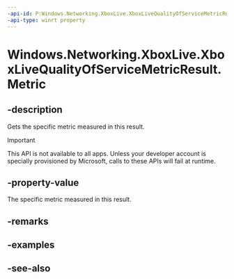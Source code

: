 ```yaml
---
-api-id: P:Windows.Networking.XboxLive.XboxLiveQualityOfServiceMetricResult.Metric
-api-type: winrt property
---
```


<!-- Property syntax
public Windows.Networking.XboxLive.XboxLiveQualityOfServiceMetric Metric { get; }
-->

# Windows.Networking.XboxLive.XboxLiveQualityOfServiceMetricResult.Metric

## -description

Gets the specific metric measured in this result.

> [!IMPORTANT]
> This API is not available to all apps. Unless your developer account is specially provisioned by Microsoft, calls to these APIs will fail at runtime.

## -property-value

The specific metric measured in this result.

## -remarks

## -examples

## -see-also
